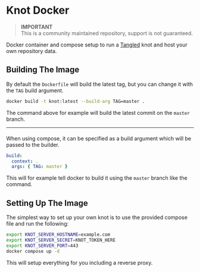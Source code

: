 # Knot Docker

> **IMPORTANT**  
> This is a community maintained repository, support is not guaranteed.

Docker container and compose setup to run a [Tangled](https://tangled.sh) knot
and host your own repository data.

## Building The Image

By default the `Dockerfile` will build the latest tag, but you can change it
with the `TAG` build argument.

```sh
docker build -t knot:latest --build-arg TAG=master .
```

The command above for example will build the latest commit on the `master`
branch.

<hr style="margin-bottom: 20px; margin-top: 10px" />

When using compose, it can be specified as a build argument which will be
passed to the builder.

```yaml
build:
  context: .
  args: { TAG: master }
```

This will for example tell docker to build it using the `master` branch like
the command.

## Setting Up The Image

The simplest way to set up your own knot is to use the provided compose file
and run the following:

```sh
export KNOT_SERVER_HOSTNAME=example.com
export KNOT_SERVER_SECRET=KNOT_TOKEN_HERE
export KNOT_SERVER_PORT=443
docker compose up -d
```

This will setup everything for you including a reverse proxy.


